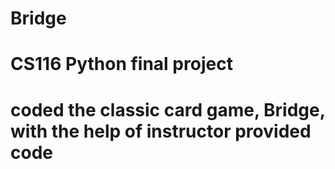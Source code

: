 # Bridge

# CS116 Python final project
# coded the classic card game, Bridge, with the help of instructor provided code
